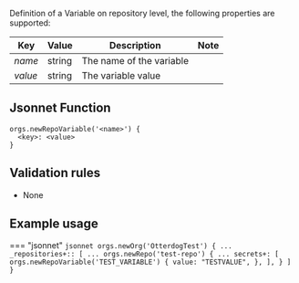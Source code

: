 Definition of a Variable on repository level, the following properties are supported:

| Key                     | Value          | Description              | Note |
|-------------------------|----------------|--------------------------|------|
| _name_                  | string         | The name of the variable |      |
| _value_                 | string         | The variable value       |      |

## Jsonnet Function

``` jsonnet
orgs.newRepoVariable('<name>') {
  <key>: <value>
}
```

## Validation rules

- None

## Example usage

=== "jsonnet"
    ``` jsonnet
    orgs.newOrg('OtterdogTest') {
      ...
      _repositories+:: [
        ...
        orgs.newRepo('test-repo') {
          ...
          secrets+: [
            orgs.newRepoVariable('TEST_VARIABLE') {
              value: "TESTVALUE",
            },
          ],
        }
      ]
    }
    ```
